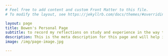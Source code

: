 ```yaml
---
# Feel free to add content and custom Front Matter to this file.
# To modify the layout, see https://jekyllrb.com/docs/themes/#overriding-theme-defaults

layout: page
title: Bowen's Personal Page
subtitle: to record my reflections on study and experience in the way to colleges.
description: This is the meta description for this page and will help it appear in search engines
image: /img/page-image.jpg

---
```

